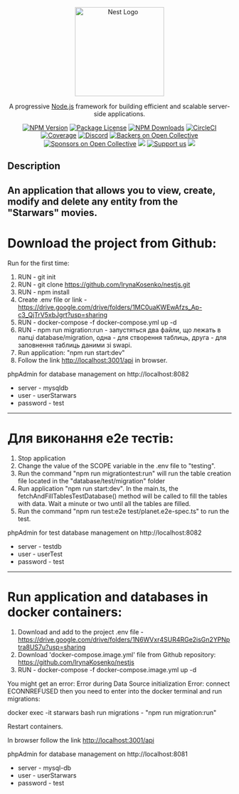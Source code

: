 <p align="center">
  <a href="http://nestjs.com/" target="blank"><img src="https://nestjs.com/img/logo-small.svg" width="200" alt="Nest Logo" /></a>
</p>

[circleci-image]: https://img.shields.io/circleci/build/github/nestjs/nest/master?token=abc123def456
[circleci-url]: https://circleci.com/gh/nestjs/nest

  <p align="center">A progressive <a href="http://nodejs.org" target="_blank">Node.js</a> framework for building efficient and scalable server-side applications.</p>
    <p align="center">
<a href="https://www.npmjs.com/~nestjscore" target="_blank"><img src="https://img.shields.io/npm/v/@nestjs/core.svg" alt="NPM Version" /></a>
<a href="https://www.npmjs.com/~nestjscore" target="_blank"><img src="https://img.shields.io/npm/l/@nestjs/core.svg" alt="Package License" /></a>
<a href="https://www.npmjs.com/~nestjscore" target="_blank"><img src="https://img.shields.io/npm/dm/@nestjs/common.svg" alt="NPM Downloads" /></a>
<a href="https://circleci.com/gh/nestjs/nest" target="_blank"><img src="https://img.shields.io/circleci/build/github/nestjs/nest/master" alt="CircleCI" /></a>
<a href="https://coveralls.io/github/nestjs/nest?branch=master" target="_blank"><img src="https://coveralls.io/repos/github/nestjs/nest/badge.svg?branch=master#9" alt="Coverage" /></a>
<a href="https://discord.gg/G7Qnnhy" target="_blank"><img src="https://img.shields.io/badge/discord-online-brightgreen.svg" alt="Discord"/></a>
<a href="https://opencollective.com/nest#backer" target="_blank"><img src="https://opencollective.com/nest/backers/badge.svg" alt="Backers on Open Collective" /></a>
<a href="https://opencollective.com/nest#sponsor" target="_blank"><img src="https://opencollective.com/nest/sponsors/badge.svg" alt="Sponsors on Open Collective" /></a>
  <a href="https://paypal.me/kamilmysliwiec" target="_blank"><img src="https://img.shields.io/badge/Donate-PayPal-ff3f59.svg"/></a>
    <a href="https://opencollective.com/nest#sponsor"  target="_blank"><img src="https://img.shields.io/badge/Support%20us-Open%20Collective-41B883.svg" alt="Support us"></a>
  <a href="https://twitter.com/nestframework" target="_blank"><img src="https://img.shields.io/twitter/follow/nestframework.svg?style=social&label=Follow"></a>
</p>
  <!--[![Backers on Open Collective](https://opencollective.com/nest/backers/badge.svg)](https://opencollective.com/nest#backer)
  [![Sponsors on Open Collective](https://opencollective.com/nest/sponsors/badge.svg)](https://opencollective.com/nest#sponsor)-->

## Description

An application that allows you to view, create, modify and delete any entity from the "Starwars" movies.
----------------------------------------------------------------------------------------------

# Download the project from Github:

Run for the first time:
1. RUN - git init
2. RUN - git clone https://github.com/IrynaKosenko/nestjs.git
3. RUN - npm install
4. Create .env file or link - <https://drive.google.com/drive/folders/1MC0uaKWEwAfzs_Ap-c3_QjTrV5xbJgrt?usp=sharing>
5. RUN - docker-compose -f docker-compose.yml up -d
6. RUN - npm run migration:run - запустяться два файли, що лежать в папці database/migration, одна - для створення таблиць, друга - для заповнення таблиць даними зі swapi.
7. Run application: "npm run start:dev"
8. Follow the link <http://localhost:3001/api> in browser.

phpAdmin for database management on http://localhost:8082
- server - mysqldb
- user - userStarwars
- password - test

--------------------------------------------------------------------------------------------

# Для виконання е2е тестів:

1. Stop application
2. Change the value of the SCOPE variable in the .env file to "testing".
3. Run the command "npm run migrationtest:run" will run the table creation file located in the "database/test/migration" folder
4. Run application "npm run start:dev". In the main.ts, the fetchAndFillTablesTestDatabase() method will be called to fill the tables with data. Wait a minute or two until all the tables are filled.
5. Run the command "npm run test:e2e test/planet.e2e-spec.ts" to run the test.

phpAdmin for test database management on http://localhost:8082
- server - testdb
- user - userTest
- password - test

-----------------------------------------------------------------------------------

# Run application and databases in docker containers:

1. Download and add to the project .env file - <https://drive.google.com/drive/folders/1N6WVxr4SUR4RGe2isGn2YPNptra8US7u?usp=sharing>
2. Download 'docker-compose.image.yml' file from Github repository: <https://github.com/IrynaKosenko/nestjs>
3. RUN - docker-compose -f docker-compose.image.yml up -d

You might get an error: Error during Data Source initialization Error: connect ECONNREFUSED
then you need to enter into the docker terminal and run migrations:

docker exec -it starwars bash
run migrations  -  "npm run migration:run"

Restart containers.

In browser follow the link <http://localhost:3001/api>

phpAdmin for database management on http://localhost:8081
- server - mysql-db
- user - userStarwars
- password - test
